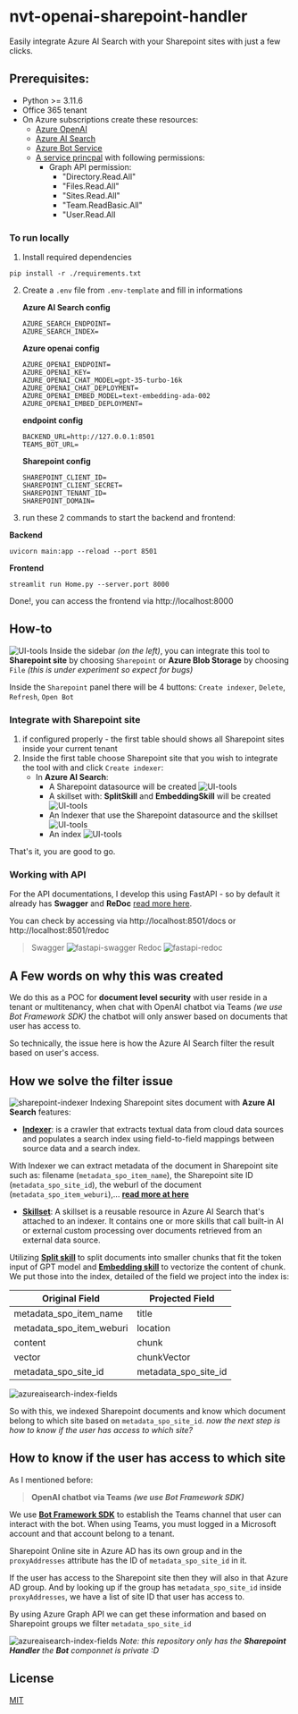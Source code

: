 # nvt-openai-sharepoint-handler
Easily integrate Azure AI Search with your Sharepoint sites with just a few clicks.

## Prerequisites:

- Python >= 3.11.6
- Office 365 tenant
- On Azure subscriptions create these resources:
    - [Azure OpenAI](https://learn.microsoft.com/en-us/azure/ai-services/openai/how-to/create-resource?pivots=web-portal)
    - [Azure AI Search](https://learn.microsoft.com/en-us/azure/search/search-create-service-portal)
    - [Azure Bot Service](https://learn.microsoft.com/en-us/azure/bot-service/abs-quickstart?view=azure-bot-service-4.0&tabs=userassigned)
    - [A service princpal](https://learn.microsoft.com/en-us/entra/identity-platform/app-objects-and-service-principals?tabs=browser) with following permissions:
        - Graph API permission:
            - "Directory.Read.All"
            - "Files.Read.All"
            - "Sites.Read.All"
            - "Team.ReadBasic.All"
            - "User.Read.All

### To run locally
1. Install required dependencies
```
pip install -r ./requirements.txt
```
2. Create a `.env` file from `.env-template` and fill in informations

    **Azure AI Search config**
    ```
    AZURE_SEARCH_ENDPOINT=
    AZURE_SEARCH_INDEX=
    ```

    **Azure openai config**
    ```
    AZURE_OPENAI_ENDPOINT=
    AZURE_OPENAI_KEY=
    AZURE_OPENAI_CHAT_MODEL=gpt-35-turbo-16k
    AZURE_OPENAI_CHAT_DEPLOYMENT=
    AZURE_OPENAI_EMBED_MODEL=text-embedding-ada-002
    AZURE_OPENAI_EMBED_DEPLOYMENT=
    ```

    **endpoint config**
    ```
    BACKEND_URL=http://127.0.0.1:8501
    TEAMS_BOT_URL=
    ```

    **Sharepoint config**
    ```
    SHAREPOINT_CLIENT_ID=
    SHAREPOINT_CLIENT_SECRET=
    SHAREPOINT_TENANT_ID=
    SHAREPOINT_DOMAIN=
    ```
3. run these 2 commands to start the backend and frontend:

**Backend**
```
uvicorn main:app --reload --port 8501
```

**Frontend**
```
streamlit run Home.py --server.port 8000
```

Done!, you can access the frontend via http://localhost:8000

## How-to
![UI-tools](./images/UI-tools.png)
Inside the sidebar *(on the left)*, you can integrate this tool to **Sharepoint site** by choosing `Sharepoint` or **Azure Blob Storage** by choosing `File` *(this is under experiment so expect for bugs)*

Inside the `Sharepoint` panel there will be 4 buttons: `Create indexer`, `Delete`, `Refresh`, `Open Bot`

### Integrate with Sharepoint site
1. if configured properly - the first table should shows all Sharepoint sites inside your current tenant
2. Inside the first table choose Sharepoint site that you wish to integrate the tool with and click `Create indexer`:
    - In **Azure AI Search**:
        - A Sharepoint datasource will be created
        ![UI-tools](./images/azureaisearch-datasource.png)
        - A skillset with: **SplitSkill** and **EmbeddingSkill** will be created
        ![UI-tools](./images/azureaisearch-skillset.png)
        - An Indexer that use the Sharepoint datasource and the skillset
        ![UI-tools](./images/azureaisearch-indexer.png)
        - An index
        ![UI-tools](./images/azureaisearch-index.png)

That's it, you are good to go.

### Working with API
For the API documentations, I develop this using FastAPI - so by default it already has **Swagger** and **ReDoc** [read more here](https://fastapi.tiangolo.com/tutorial/.metadata/).

You can check by accessing via http://localhost:8501/docs or http://localhost:8501/redoc

> Swagger
![fastapi-swagger](./images/fastapi-swagger.png)
> Redoc
![fastapi-redoc](./images/fastapi-redoc.png)

## A Few words on why this was created
We do this as a POC for **document level security** with user reside in a tenant or multitenancy, when chat with OpenAI chatbot via Teams *(we use Bot Framework SDK)* the chatbot will only answer based on documents that user has access to.

So technically, the issue here is how the Azure AI Search filter the result based on user's access.


## How we solve the filter issue
![sharepoint-indexer](./images/sharepoint-indexer.png)
Indexing Sharepoint sites document with **Azure AI Search** features:
- **[Indexer](https://learn.microsoft.com/en-us/azure/search/search-indexer-overview)**: is a crawler that extracts textual data from cloud data sources and populates a search index using field-to-field mappings between source data and a search index.

With Indexer we can extract metadata of the document in Sharepoint site such as: filename (`metadata_spo_item_name`), the Sharepoint site ID (`metadata_spo_site_id`), the weburl of the document (`metadata_spo_item_weburi`),... **[read more at here](https://learn.microsoft.com/en-us/azure/search/search-howto-index-sharepoint-online)**

- **[Skillset](https://learn.microsoft.com/en-us/azure/search/cognitive-search-working-with-skillsets)**: A skillset is a reusable resource in Azure AI Search that's attached to an indexer. It contains one or more skills that call built-in AI or external custom processing over documents retrieved from an external data source.

Utilizing **[Split skill](https://learn.microsoft.com/en-us/azure/search/cognitive-search-skill-textsplit)** to split documents into smaller chunks that fit the token input of GPT model and **[Embedding skill](https://learn.microsoft.com/en-us/azure/search/cognitive-search-skill-textsplit)** to vectorize the content of chunk. We put those into the index, detailed of the field we project into the index is:

| Original Field | Projected Field |
| ------------- | ------------- |
| metadata_spo_item_name | title |
| metadata_spo_item_weburi | location |
| content | chunk |
| vector | chunkVector |
| metadata_spo_site_id | metadata_spo_site_id |

![azureaisearch-index-fields](./images/azureaiserch-index-fields.png)

So with this, we indexed Sharepoint documents and know which document belong to which site based on `metadata_spo_site_id`. *now the next step is how to know if the user has access to which site?*


## How to know if the user has access to which site
As I mentioned before: 
> **OpenAI chatbot via Teams *(we use Bot Framework SDK)***

We use **[Bot Framework SDK](https://learn.microsoft.com/en-us/azure/bot-service/bot-service-overview?view=azure-bot-service-4.0)** to establish the Teams channel that user can interact with the bot.
When using Teams, you must logged in a Microsoft account and that account belong to a tenant. 

Sharepoint Online site in Azure AD has its own group and in the `proxyAddresses` attribute has the ID of `metadata_spo_site_id` in it. 

If the user has access to the Sharepoint site then they will also in that Azure AD group. And by looking up if the group has `metadata_spo_site_id` inside `proxyAddresses`, we have a list of site ID that user has access to.

By using Azure Graph API we can get these information and based on Sharepoint groups we filter `metadata_spo_site_id`

![azureaisearch-index-fields](./images/overall-architect.png)
*Note: this repository only has the **Sharepoint Handler** the **Bot** componnet is private :D*


## License
[MIT](https://choosealicense.com/licenses/mit/)